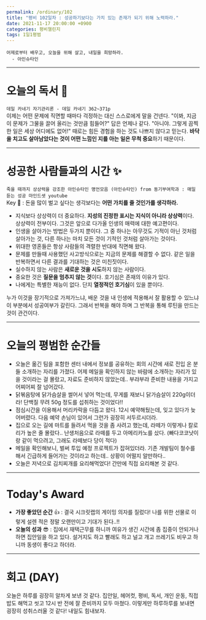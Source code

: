 ```yaml
---
permalink: /ordinary/102
title: "평비 102일차 : 성공하기보다는 가치 있는 존재가 되기 위해 노력하라."
date: 2021-11-17 20:00:00 +0900
categories: 평비챌린지
tags: 1일1평범 
---
```

```
어제로부터 배우고, 오늘을 위해 살고, 내일을 희망하라.
  - 아인슈타인
```

---
# 오늘의 독서 📕
`데일 카네기 자기관리론 - 데일 카네기 362~371p`  
이제는 어떤 문제에 직면할 때마다 걱정하는 대신 스스로에게 말을 건넨다. "이봐, 지금 이 문제가 그물을 끌어 올리는 것만큼 힘들어?" 답은 언제나 같다. "아니야. 그렇게 끔찍한 일은 세상 어디에도 없어!" 때로는 힘든 경험을 하는 것도 나쁘지 않다고 믿는다. **바닥을 치고도 살아남았다는 것이 어떤 느낌인 지를 아는 일은 무척 중요**하기 때문이다.

---
# 성공한 사람들과의 시간 ✨
`죽을 때까지 상상력을 강조한 아인슈타인 명언모음 (아인슈타인) from 동기부여학과 : 매일 듣는 성공 마인드셋 youtube`  
Key 🔑 : 돈을 많이 벌고 싶다는 생각보다는 **어떤 가치를 줄 것인가를 생각하라.**  
- 지식보다 상상력이 더 중요하다. **지성의 진정한 표시는 지식이 아니라 상상력**이다. 상상력이 전부이다. 그것은 앞으로 다가올 인생의 매력에 대한 예고편이다.
- 인생을 살아가는 방법은 두가지 뿐이다. 그 중 하나는 아무것도 기적이 아닌 것처럼 살아가는 것, 다른 하나는 마치 모든 것이 기적인 것처럼 살아가는 것이다.
- 위대한 영혼들은 항상 사람들의 격렬한 반대에 직면해 왔다.
- 문제를 만들때 사용했던 사고방식으로는 지금의 문제를 해결할 수 없다. 같은 일을 반복하면서 다른 결과를 기대하는 것은 미친짓이다.
- 실수하지 않는 사람은 **새로운 것을 시도**하지 않는 사람이다.
- 중요한 것은 **질문을 멈추지 않는 것**이다. 호기심은 존재의 이유가 있다.
- 나에게는 특별한 재능이 없다. 단지 **열정적인 호기심**이 있을 뿐이다.

누가 이것을 장기적으로 가져가느냐, 배운 것을 내 인생에 적용해서 잘 활용할 수 있느냐 이 부분에서 성공여부가 갈린다. 그래서 반복을 해야 하며 그 반복을 통해 루틴을 만드는 것이 관건이다.  

---
# 오늘의 평범한 순간들
- 오늘은 옮긴 팀을 포함한 센터 내에서 정보를 공유하는 회의 시간에 새로 전입 온 분들 소개하는 자리를 가졌다. 어제 메일을 확인하지 않는 바람에 소개하는 자리가 있을 것이라는 걸 몰랐고, 자료도 준비하지 않았는데.. 부랴부랴 준비한 내용을 가지고 어찌어찌 잘 넘어갔다.
- 닭볶음탕에 닭가슴살을 썰어서 넣어 먹는데, 무게를 재보니 닭가슴살이 220g이더라! 단백질 무려 50g 정도를 섭취하는 것이었다!!
- 점심시간을 이용해서 머리카락을 다듬고 왔다. 12시 예약해뒀는데, 잊고 있다가 늦어버렸다. 다음 예약 손님이 있어서 그런가 굉장히 서두르시더라.
- 집으로 오는 길에 마트를 들려서 먹을 것을 좀 사려고 했는데, 라떼가 이렇게나 칼로리가 높은 줄 몰랐다.. 난생처음으로 라떼를 두고 아메리카노를 샀다. (빠다코코낫이랑 같이 먹으려고, 그래도 라떼보다 당이 적다)
- 메일을 확인해보니, 벌써 투입 예정 프로젝트가 잡혀있더라. 기존 개발팀이 철수를 해서 긴급하게 들어가는 것이라고 하는데.. 상황이 어떨지 알만하다..
- 오늘은 저녁으로 김치찌개를 요리해먹었다! 간만에 직접 요리해본 것 같다.

---
# Today's Award
- **가장 좋았던 순간** 👍 : 결국 시크릿랩의 게이밍 의자를 질렀다! 나를 위한 선물로 이렇게 설렌 적은 정말 오랜만이고 기대가 된다..!!
- **오늘의 성과** 😎 : 집에서 재택근무를 하니까 여유가 생긴 시간에 좀 집중이 안되거나 하면 집안일을 하고 있다. 설거지도 하고 빨래도 하고 널고 개고 쓰레기도 비우고 하니까 동생이 좋다고 하더라.

---
# 회고 (DAY)
오늘은 하루를 굉장히 알차게 보낸 것 같다. 집안일, 헤어컷, 평비, 독서, 개인 운동, 직접 밥도 해먹고 씻고 12시 반 전에 잘 준비까지 모두 마쳤다. 이렇게만 하루하루를 보내면 굉장히 성취스러울 것 같다! 내일도 힘내보자.